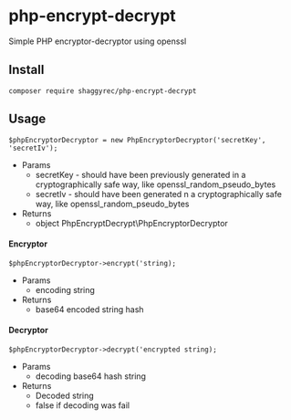 # php-encrypt-decrypt
Simple PHP encryptor-decryptor using openssl

## Install
`composer require shaggyrec/php-encrypt-decrypt`

## Usage
`$phpEncryptorDecryptor = new PhpEncryptorDecryptor('secretKey', 'secretIv');`
+ Params
    + secretKey - should have been previously generated in a cryptographically safe way, like openssl_random_pseudo_bytes
    + secretIv - should have been generated n a cryptographically safe way, like openssl_random_pseudo_bytes
+ Returns
    + object PhpEncryptDecrypt\PhpEncryptorDecryptor 
    
#### Encryptor

`$phpEncryptorDecryptor->encrypt('string);`

+ Params
    + encoding string
+ Returns
    + base64 encoded string hash

#### Decryptor
`$phpEncryptorDecryptor->decrypt('encrypted string);`

+ Params
    + decoding base64 hash string
+ Returns
    +  Decoded string
    + false if decoding was fail
